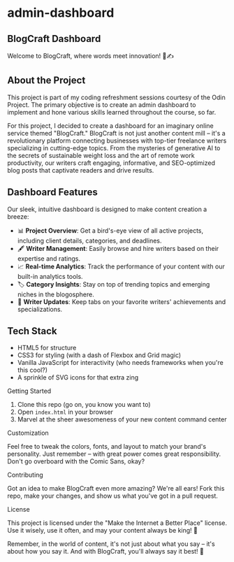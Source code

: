 # admin-dashboard
## BlogCraft Dashboard

Welcome to BlogCraft, where words meet innovation! 🚀✍️

## About the Project

This project is part of my coding refreshment sessions courtesy of the Odin Project. The primary objective is to create an admin dashboard to implement and hone various skills learned throughout the course, so far. 

For this project, I decided to create a dashboard for an imaginary online service themed "BlogCraft."
BlogCraft is not just another content mill – it's a revolutionary platform connecting businesses with top-tier freelance writers specializing in cutting-edge topics. From the mysteries of generative AI to the secrets of sustainable weight loss and the art of remote work productivity, our writers craft engaging, informative, and SEO-optimized blog posts that captivate readers and drive results.

## Dashboard Features

Our sleek, intuitive dashboard is designed to make content creation a breeze:

- 📊 **Project Overview**: Get a bird's-eye view of all active projects, including client details, categories, and deadlines.
- 🖋️ **Writer Management**: Easily browse and hire writers based on their expertise and ratings.
- 📈 **Real-time Analytics**: Track the performance of your content with our built-in analytics tools.
- 🏷️ **Category Insights**: Stay on top of trending topics and emerging niches in the blogosphere.
- 🔔 **Writer Updates**: Keep tabs on your favorite writers' achievements and specializations.

## Tech Stack

- HTML5 for structure
- CSS3 for styling (with a dash of Flexbox and Grid magic)
- Vanilla JavaScript for interactivity (who needs frameworks when you're this cool?)
- A sprinkle of SVG icons for that extra zing

Getting Started

1. Clone this repo (go on, you know you want to)
2. Open `index.html` in your browser
3. Marvel at the sheer awesomeness of your new content command center

Customization

Feel free to tweak the colors, fonts, and layout to match your brand's personality. 
Just remember – with great power comes great responsibility. Don't go overboard with the Comic Sans, okay?

Contributing

Got an idea to make BlogCraft even more amazing? We're all ears! Fork this repo, make your changes, and show us what you've got in a pull request.

License

This project is licensed under the "Make the Internet a Better Place" license. Use it wisely, use it often, and may your content always be king! 👑

Remember, in the world of content, it's not just about what you say – it's about how you say it. 
And with BlogCraft, you'll always say it best! 🌟
